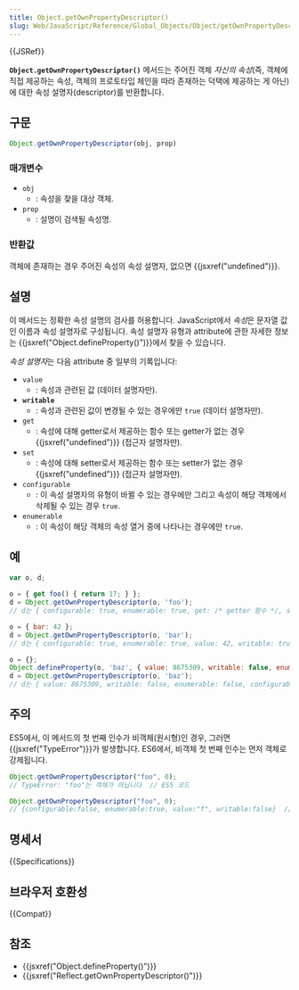 ```yaml
---
title: Object.getOwnPropertyDescriptor()
slug: Web/JavaScript/Reference/Global_Objects/Object/getOwnPropertyDescriptor
---
```

{{JSRef}}

**`Object.getOwnPropertyDescriptor()`** 메서드는 주어진 객체 _자신의 속성_(즉, 객체에 직접 제공하는 속성, 객체의 프로토타입 체인을 따라 존재하는 덕택에 제공하는 게 아닌)에 대한 속성 설명자(descriptor)를 반환합니다.

## 구문

```js
Object.getOwnPropertyDescriptor(obj, prop)
```

### 매개변수

- `obj`
  - : 속성을 찾을 대상 객체.
- `prop`
  - : 설명이 검색될 속성명.

### 반환값

객체에 존재하는 경우 주어진 속성의 속성 설명자, 없으면 {{jsxref("undefined")}}.

## 설명

이 메서드는 정확한 속성 설명의 검사를 허용합니다. JavaScript에서 *속성*은 문자열 값인 이름과 속성 설명자로 구성됩니다. 속성 설명자 유형과 attribute에 관한 자세한 정보는 {{jsxref("Object.defineProperty()")}}에서 찾을 수 있습니다.

*속성 설명자*는 다음 attribute 중 일부의 기록입니다:

- `value`
  - : 속성과 관련된 값 (데이터 설명자만).
- **`writable`**
  - : 속성과 관련된 값이 변경될 수 있는 경우에만 `true` (데이터 설명자만).
- `get`
  - : 속성에 대해 getter로서 제공하는 함수 또는 getter가 없는 경우 {{jsxref("undefined")}} (접근자 설명자만).
- `set`
  - : 속성에 대해 setter로서 제공하는 함수 또는 setter가 없는 경우 {{jsxref("undefined")}} (접근자 설명자만).
- `configurable`
  - : 이 속성 설명자의 유형이 바뀔 수 있는 경우에만 그리고 속성이 해당 객체에서 삭제될 수 있는 경우 `true`.
- `enumerable`
  - : 이 속성이 해당 객체의 속성 열거 중에 나타나는 경우에만 `true`.

## 예

```js
var o, d;

o = { get foo() { return 17; } };
d = Object.getOwnPropertyDescriptor(o, 'foo');
// d는 { configurable: true, enumerable: true, get: /* getter 함수 */, set: undefined }

o = { bar: 42 };
d = Object.getOwnPropertyDescriptor(o, 'bar');
// d는 { configurable: true, enumerable: true, value: 42, writable: true }

o = {};
Object.defineProperty(o, 'baz', { value: 8675309, writable: false, enumerable: false });
d = Object.getOwnPropertyDescriptor(o, 'baz');
// d는 { value: 8675309, writable: false, enumerable: false, configurable: false }
```

## 주의

ES5에서, 이 메서드의 첫 번째 인수가 비객체(원시형)인 경우, 그러면 {{jsxref("TypeError")}}가 발생합니다. ES6에서, 비객체 첫 번째 인수는 먼저 객체로 강제됩니다.

```js
Object.getOwnPropertyDescriptor("foo", 0);
// TypeError: "foo"는 객체가 아닙니다  // ES5 코드

Object.getOwnPropertyDescriptor("foo", 0);
// {configurable:false, enumerable:true, value:"f", writable:false}  // ES6 코드
```

## 명세서

{{Specifications}}

## 브라우저 호환성

{{Compat}}

## 참조

- {{jsxref("Object.defineProperty()")}}
- {{jsxref("Reflect.getOwnPropertyDescriptor()")}}
